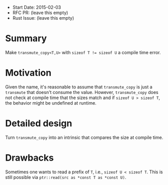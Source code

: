 - Start Date: 2015-02-03
- RFC PR: (leave this empty)
- Rust Issue: (leave this empty)

# Summary

Make `transmute_copy<T,U>` with `sizeof T != sizeof U` a compile time error.

# Motivation

Given the name, it's reasonable to assume that `transmute_copy` is just a
`transmute` that doesn't consume the value. However, `transmute_copy` does not
check at compile time that the sizes match and if `sizeof U > sizeof T`, the
behavior might be undefined at runtime.

# Detailed design

Turn `transmute_copy` into an intrinsic that compares the size at compile time.

# Drawbacks

Sometimes one wants to read a prefix of `T`, i.e., `sizeof U < sizeof T`. This
is still possible via `ptr::read(src as *const T as *const U)`.
